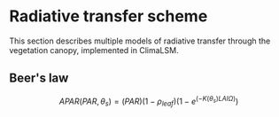 # Radiative transfer scheme
This section describes multiple models of radiative transfer 
through the vegetation canopy, implemented in ClimaLSM. 

## Beer's law

```math
APAR(PAR, \theta_s) = (PAR)(1 - \rho_{leaf})(1 - e^{(-K(\theta_s) LAI  \Omega)})
```


